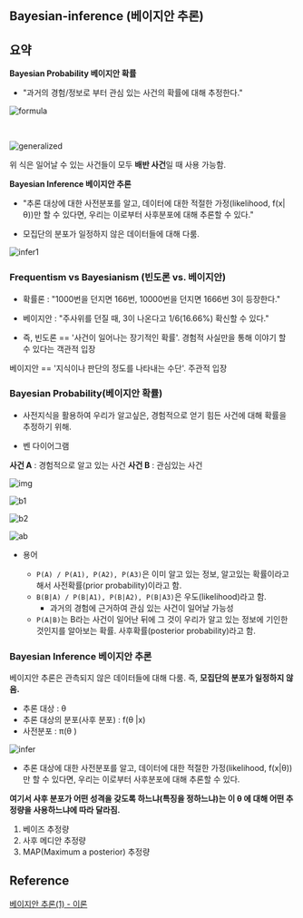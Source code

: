 ## Bayesian-inference (베이지안 추론)

## 요약

**Bayesian Probability 베이지안 확률**
- "과거의 경험/정보로 부터 관심 있는 사건의 확률에 대해 추정한다."


![formula](https://t1.daumcdn.net/cfile/tistory/99552A435C05273631)


<br>

![generalized](https://t1.daumcdn.net/cfile/tistory/99D4FA415C0538A524)

위 식은 일어날 수 있는 사건들이 모두 **배반 사건**일 때 사용 가능함.

**Bayesian Inference 베이지안 추론**

- "추론 대상에 대한 사전분포를 알고, 데이터에 대한 적절한 가정(likelihood, f(x|θ))만 할 수 있다면, 우리는 이로부터 사후분포에 대해 추론할 수 있다."


- 모집단의 분포가 일정하지 않은 데이터들에 대해 다룸.

![infer1](https://t1.daumcdn.net/cfile/tistory/994CD94D5C34527825)

### Frequentism vs Bayesianism (빈도론 vs. 베이지안)

- 확률론 : "1000번을 던지면 166번, 10000번을 던지면 1666번 3이 등장한다."

- 베이지안 : "주사위를 던질 때, 3이 나온다고 1/6(16.66%) 확신할 수 있다."

- 즉, 빈도론 == '사건이 일어나는 장기적인 확률'. 경험적 사실만을 통해 이야기 할 수 있다는 객관적 입장

베이지안 == '지식이나 판단의 정도를 나타내는 수단'. 주관적 입장


### Bayesian Probability(베이지안 확률)

- 사전지식을 활용하여 우리가 알고싶은, 경험적으로 얻기 힘든 사건에 대해 확률을 추정하기 위해.

- 벤 다이어그램

**사건 A** : 경험적으로 알고 있는 사건
**사건 B** : 관심있는 사건

![img](https://t1.daumcdn.net/cfile/tistory/99FC784B5C053F170E)

![b1](https://t1.daumcdn.net/cfile/tistory/99099E495C053FA608)

![b2](https://t1.daumcdn.net/cfile/tistory/99822E505C05404103)

![ab](https://t1.daumcdn.net/cfile/tistory/99552A435C05273631)

- 용어

    - `P(A) / P(A1), P(A2), P(A3)`은 이미 알고 있는 정보, 알고있는 확률이라고 해서 사전확률(prior probability)이라고 함.
    - `B(B|A) / P(B|A1), P(B|A2), P(B|A3)`은 우도(likelihood)라고 함.
        - 과거의 경험에 근거하여 관심 있는 사건이 일어날 가능성
    - `P(A|B)`는 B라는 사건이 일어난 뒤에 그 것이 우리가 알고 있는 정보에 기인한 것인지를 알아보는 확률. 사후확률(posterior probability)라고 함.



### Bayesian Inference 베이지안 추론

베이지안 추론은 관측되지 않은 데이터들에 대해 다룸.
즉, **모집단의 분포가 일정하지 않음.**



- 추론 대상 : θ
- 추론 대상의 분포(사후 분포) : f(θ |x)
- 사전분포 : π(θ )

![infer](https://t1.daumcdn.net/cfile/tistory/994CD94D5C34527825)


* 추론 대상에 대한 사전분포를 알고, 데이터에 대한 적절한 가정(likelihood, f(x|θ))만 할 수 있다면, 우리는 이로부터 사후분포에 대해 추론할 수 있다.

**여기서 사후 분포가 어떤 성격을 갖도록 하느냐(특징을 정하느냐)는 이 θ 에 대해 어떤 추정량을 사용하느냐에 따라 달라짐.**

 1) 베이즈 추정량
  2) 사후 메디안 추정량
  3) MAP(Maximum a posterior) 추정량 

## Reference

[베이지안 추론(1) - 이론](https://sumniya.tistory.com/29)